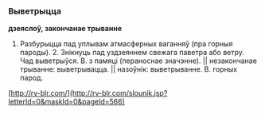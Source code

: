 ### Выветрыцца
**дзеяслоў, закончанае трыванне**

1. Разбурыцца пад уплывам атмасферных ваганняў (пра горныя пароды). 2. Знікнуць пад уздзеяннем свежага паветра або ветру. Чад выветрыўся. В. з памяці (пераноснае значэнне). || незакончанае трыванне: выветрывацца. || назоўнік: выветрыванне. В. горных парод.

<a rel="author">[http://rv-blr.com/](http://rv-blr.com/slounik.jsp?letterId=0&maskId=0&pageId=566)</a>
